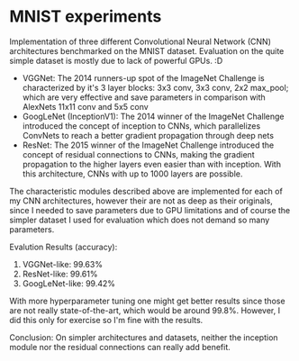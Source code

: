# MNIST experiments
Implementation of three different Convolutional Neural Network (CNN) architectures benchmarked on the MNIST dataset. Evaluation on the quite simple dataset is mostly due to lack of powerful GPUs. :D
* VGGNet: The 2014 runners-up spot of the ImageNet Challenge is characterized by it's 3 layer blocks: 3x3 conv, 3x3 conv, 2x2 max_pool; which are very effective and save parameters in comparison with AlexNets 11x11 conv and 5x5 conv 
* GoogLeNet (InceptionV1): The 2014 winner of the ImageNet Challenge introduced the concept of inception to CNNs, which parallelizes ConvNets to reach a better gradient propagation through deep nets
* ResNet: The 2015 winner of the ImageNet Challenge introduced the concept of residual connections to CNNs, making the gradient propagation to the higher layers even easier than with inception. With this architecture, CNNs with up to 1000 layers are possible.

The characteristic modules described above are implemented for each of my CNN architectures, however their are not as deep as their originals, since I needed to save parameters due to GPU limitations and of course the simpler dataset I used for evaluation which does not demand so many parameters.

Evalution Results (accuracy):
1. VGGNet-like: 99.63%
1. ResNet-like: 99.61%
1. GoogLeNet-like: 99.42%

With more hyperparameter tuning one might get better results since those are not really state-of-the-art, which would be around 99.8%. However, I did this only for exercise so I'm fine with the results.

Conclusion: On simpler architectures and datasets, neither the inception module nor the residual connections can really add benefit.
